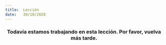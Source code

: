 ```yaml
---
title:  Lección
date:   30/10/2020
---
```


### <center>Todavía estamos trabajando en esta lección. Por favor, vuelva más tarde.</center>